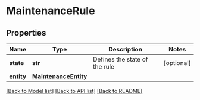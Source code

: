 # MaintenanceRule

## Properties
Name | Type | Description | Notes
------------ | ------------- | ------------- | -------------
**state** | **str** | Defines the state of the rule | [optional] 
**entity** | [**MaintenanceEntity**](MaintenanceEntity.md) |  | 

[[Back to Model list]](../README.md#documentation-for-models) [[Back to API list]](../README.md#documentation-for-api-endpoints) [[Back to README]](../README.md)


